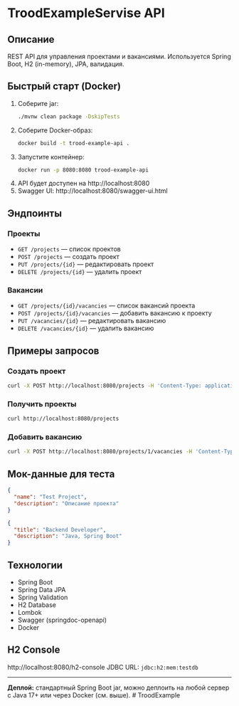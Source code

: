 # TroodExampleServise API

## Описание
REST API для управления проектами и вакансиями. Используется Spring Boot, H2 (in-memory), JPA, валидация.

## Быстрый старт (Docker)

1. Соберите jar:
   ```bash
   ./mvnw clean package -DskipTests
   ```
2. Соберите Docker-образ:
   ```bash
   docker build -t trood-example-api .
   ```
3. Запустите контейнер:
   ```bash
   docker run -p 8080:8080 trood-example-api
   ```
4. API будет доступен на http://localhost:8080
5. Swagger UI: http://localhost:8080/swagger-ui.html

## Эндпоинты

### Проекты
- `GET /projects` — список проектов
- `POST /projects` — создать проект
- `PUT /projects/{id}` — редактировать проект
- `DELETE /projects/{id}` — удалить проект

### Вакансии
- `GET /projects/{id}/vacancies` — список вакансий проекта
- `POST /projects/{id}/vacancies` — добавить вакансию к проекту
- `PUT /vacancies/{id}` — редактировать вакансию
- `DELETE /vacancies/{id}` — удалить вакансию

## Примеры запросов

### Создать проект
```bash
curl -X POST http://localhost:8080/projects -H 'Content-Type: application/json' -d '{"name":"Demo Project","description":"Описание"}'
```

### Получить проекты
```bash
curl http://localhost:8080/projects
```

### Добавить вакансию
```bash
curl -X POST http://localhost:8080/projects/1/vacancies -H 'Content-Type: application/json' -d '{"title":"Java Dev","description":"Spring"}'
```

## Мок-данные для теста

```json
{
  "name": "Test Project",
  "description": "Описание проекта"
}
```

```json
{
  "title": "Backend Developer",
  "description": "Java, Spring Boot"
}
```

## Технологии
- Spring Boot
- Spring Data JPA
- Spring Validation
- H2 Database
- Lombok
- Swagger (springdoc-openapi)
- Docker

## H2 Console
http://localhost:8080/h2-console
JDBC URL: `jdbc:h2:mem:testdb`

---

**Деплой:** стандартный Spring Boot jar, можно деплоить на любой сервер с Java 17+ или через Docker (см. выше). # TroodExample
